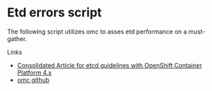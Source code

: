 # Etd errors script
The following script utilizes omc to asses etd performance on a must-gather.

Links
- [Consolidated Article for etcd guidelines with OpenShift Container Platform 4.x](https://access.redhat.com/articles/6967785)
- [omc github]()